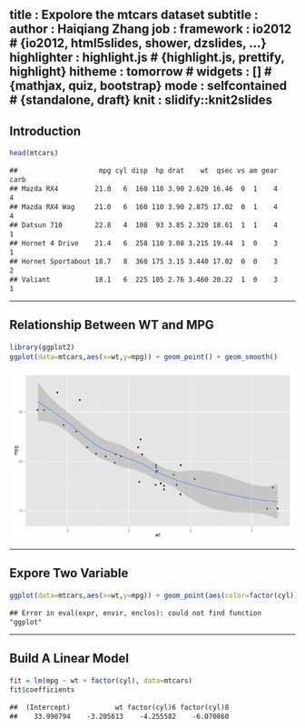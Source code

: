 title       : Expolore the mtcars dataset
subtitle    : 
author      : Haiqiang Zhang
job         : 
framework   : io2012        # {io2012, html5slides, shower, dzslides, ...}
highlighter : highlight.js  # {highlight.js, prettify, highlight}
hitheme     : tomorrow      # 
widgets     : []            # {mathjax, quiz, bootstrap}
mode        : selfcontained # {standalone, draft}
knit        : slidify::knit2slides
---

## Introduction

```r
head(mtcars)
```

```
##                    mpg cyl disp  hp drat    wt  qsec vs am gear carb
## Mazda RX4         21.0   6  160 110 3.90 2.620 16.46  0  1    4    4
## Mazda RX4 Wag     21.0   6  160 110 3.90 2.875 17.02  0  1    4    4
## Datsun 710        22.8   4  108  93 3.85 2.320 18.61  1  1    4    1
## Hornet 4 Drive    21.4   6  258 110 3.08 3.215 19.44  1  0    3    1
## Hornet Sportabout 18.7   8  360 175 3.15 3.440 17.02  0  0    3    2
## Valiant           18.1   6  225 105 2.76 3.460 20.22  1  0    3    1
```

--- 

## Relationship Between WT and MPG

```r
library(ggplot2)
ggplot(data=mtcars,aes(x=wt,y=mpg)) + geom_point() + geom_smooth()
```

<img src="assets/fig/unnamed-chunk-2-1.png" title="plot of chunk unnamed-chunk-2" alt="plot of chunk unnamed-chunk-2" style="display: block; margin: auto;" />

--- 

## Expore Two Variable

```r
ggplot(data=mtcars,aes(x=wt,y=mpg)) + geom_point(aes(color=factor(cyl))) + geom_smooth()
```

```
## Error in eval(expr, envir, enclos): could not find function "ggplot"
```

--- 

## Build A Linear Model

```r
fit = lm(mpg ~ wt + factor(cyl), data=mtcars)
fit$coefficients
```

```
##  (Intercept)           wt factor(cyl)6 factor(cyl)8 
##    33.990794    -3.205613    -4.255582    -6.070860
```


